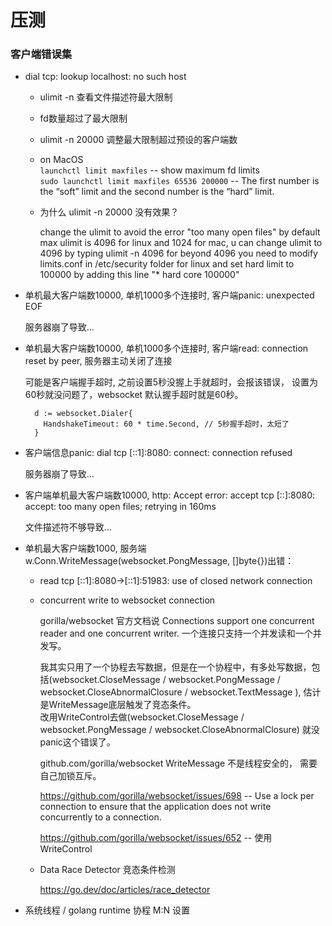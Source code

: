 # 压测  

### 客户端错误集  

  - dial tcp: lookup localhost: no such host  

    * ulimit -n  查看文件描述符最大限制    
    * fd数量超过了最大限制   
    * ulimit -n 20000  调整最大限制超过预设的客户端数  

    * on MacOS   
      `launchctl limit maxfiles`   -- show maximum fd limits  
      `sudo launchctl limit maxfiles 65536 200000`   -- The first number is the “soft” limit and the second number is the “hard” limit.    

    * 为什么 ulimit -n 20000 没有效果？   

      change the ulimit to avoid the error "too many open files" by default max ulimit is 4096 for linux and 1024 for mac, u can change ulimit to 4096 by typing ulimit -n 4096 for beyond 4096 you need to modify limits.conf in /etc/security folder for linux and set hard limit to 100000 by adding this line "* hard core 100000"    
 

  - 单机最大客户端数10000, 单机1000多个连接时, 客户端panic: unexpected EOF
    
    服务器崩了导致...  


  - 单机最大客户端数10000, 单机1000多个连接时, 客户端read: connection reset by peer, 服务器主动关闭了连接   
    
    可能是客户端握手超时, 之前设置5秒没握上手就超时，会报该错误， 设置为60秒就没问题了，websocket 默认握手超时就是60秒。  

    ```golang
      d := websocket.Dialer{
        HandshakeTimeout: 60 * time.Second, // 5秒握手超时，太短了
      }
    ```

  - 客户端信息panic: dial tcp [::1]:8080: connect: connection refused
    
    服务器崩了导致...  


  - 客户端单机最大客户端数10000,  http: Accept error: accept tcp [::]:8080: accept: too many open files; retrying in 160ms     

    文件描述符不够导致...  


  - 单机最大客户端数1000, 服务端 w.Conn.WriteMessage(websocket.PongMessage, []byte{})出错：  
      
    * read tcp [::1]:8080->[::1]:51983: use of closed network connection  

    * concurrent write to websocket connection  

      gorilla/websocket 官方文档说 Connections support one concurrent reader and one concurrent writer.  一个连接只支持一个并发读和一个并发写。  

      我其实只用了一个协程去写数据，但是在一个协程中，有多处写数据，包括(websocket.CloseMessage / websocket.PongMessage / websocket.CloseAbnormalClosure / websocket.TextMessage ), 估计是WriteMessage底层触发了竞态条件。  
      改用WriteControl去做(websocket.CloseMessage / websocket.PongMessage / websocket.CloseAbnormalClosure) 就没panic这个错误了。  
   
      github.com/gorilla/websocket  WriteMessage 不是线程安全的， 需要自己加锁互斥。 

        https://github.com/gorilla/websocket/issues/698  -- Use a lock per connection to ensure that the application does not write concurrently to a connection.   
        
        https://github.com/gorilla/websocket/issues/652  -- 使用 WriteControl  
    
    * Data Race Detector 竞态条件检测  
    
      https://go.dev/doc/articles/race_detector 


  - 系统线程 / golang runtime 协程 M:N 设置  
 